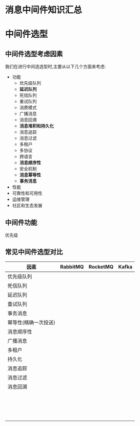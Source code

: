 # 消息中间件知识汇总







# 中间件选型

## 中间件选型考虑因素

我们在进行中间选选型时,主要从以下几个方面来考虑:

- 功能
  - 优先级队列
  - **延迟队列**
  - 死信队列
  - 重试队列
  - 消费模式
  - 广播消息
  - 消息回溯
  - **消息堆积和持久化**
  - 消息追踪
  - 消息过滤
  - 多租户
  - 多协议
  - 跨语言
  - **消息顺序性**
  - 安全机制
  - **消息幂等性**
  - **事务消息**
- 性能
- 可靠性和可用性
- 运维管理
- 社区和生态发展





## 中间件功能

优先级







## 常见中间件选型对比

| 因素                 | RabbitMQ | RocketMQ | Kafka |
| -------------------- | -------- | -------- | ----- |
| 优先级队列           |          |          |       |
| 死信队列             |          |          |       |
| 延迟队列             |          |          |       |
| 重试队列             |          |          |       |
| 事务消息             |          |          |       |
| 幂等性(精确一次投送) |          |          |       |
| 消息顺序性           |          |          |       |
| 广播消息             |          |          |       |
| 多租户               |          |          |       |
| 持久化               |          |          |       |
| 消息追踪             |          |          |       |
| 消息过滤             |          |          |       |
| 消息回溯             |          |          |       |
|                      |          |          |       |
|                      |          |          |       |
|                      |          |          |       |
|                      |          |          |       |
|                      |          |          |       |
|                      |          |          |       |
|                      |          |          |       |
|                      |          |          |       |
|                      |          |          |       |
|                      |          |          |       |
|                      |          |          |       |
|                      |          |          |       |
|                      |          |          |       |
|                      |          |          |       |
|                      |          |          |       |
|                      |          |          |       |









